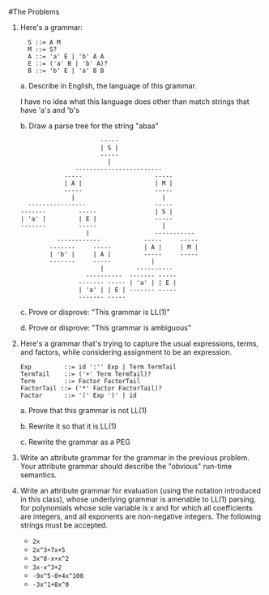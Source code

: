 #The Problems
1. Here's a grammar:

	```
	  S ::= A M
	  M ::= S?
	  A ::= 'a' E | 'b' A A
	  E ::= ('a' B | 'b' A)?
	  B ::= 'b' E | 'a' B B
	```

	a. Describe in English, the language of this grammar.

	I have no idea what this language does other than match strings that have 'a's and 'b's
  
	b. Draw a parse tree for the string "abaa"

	```
						  -----
						  | S |
						  -----
							|
				   ------------------------
				-----                    -----
				| A |                    | M |
				-----                    -----
				  |                        |
	  ----------------                   -----
	-------         -----                | S |
	| 'a' |         | E |                -----
	-------         -----                  |
					  |                  -----------
			  ------------            -----     -----
			-------     -----         | A |     | M |
			| 'b' |     | A |         -----     -----
			-------     -----           |
						  |         ----------
					  ----------  ------- -----
					------- ----- | 'a' | | E |
					| 'a' | | E | ------- -----
					------- -----

	```

	c. Prove or disprove: "This grammar is LL(1)"

	d. Prove or disprove: "This grammar is ambiguous"

2. Here's a grammar that's trying to capture the usual expressions, terms, and factors, while considering assignment to be an expression.

	```
	Exp			::= id ':'' Exp | Term TermTail
	TermTail	::= ('+' Term TermTail)?
	Term		::= Factor FactorTail
	FactorTail ::= ('*' Factor FactorTail)?
	Factor		::= '(' Exp ')' | id
	```
	
	a. Prove that this grammar is not LL(1)
	
	b. Rewrite it so that it is LL(1)

	c. Rewrite the grammar as a PEG

3. Write an attribute grammar for the grammar in the previous problem. Your attribute grammar should describe the "obvious" run-time semantics.

4. Write an attribute grammar for evaluation (using the notation introduced in this class), whose underlying grammar is amenable to LL(1) parsing, for polynomials whose sole variable is x and for which all coefficients are integers, and all exponents are non-negative integers. The following strings must be accepted.
	* `2x`
	* `2x^3+7x+5`
	* `3x^8-x+x^2`
	* `3x-x^3+2`
	* `-9x^5-0+4x^100`
	* `-3x^1+8x^0`
